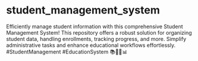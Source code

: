 # student_management_system
Efficiently manage student information with this comprehensive Student Management System! This repository offers a robust solution for organizing student data, handling enrollments, tracking progress, and more. Simplify administrative tasks and enhance educational workflows effortlessly. #StudentManagement #EducationSystem 📚👨‍🎓📊
